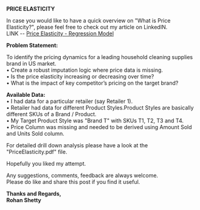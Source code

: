 <b>PRICE ELASTICITY</b><br>

In case you would like to have a quick overview on "What is Price Elasticity?", please feel free to check out my article on LinkedIN.<br>
LINK -- <a href="https://www.linkedin.com/in/rohanvshetty/detail/recent-activity/posts/">Price Elasticity - Regression Model</a>

<b>Problem Statement:</b><br>

To identify the pricing dynamics for a leading household cleaning supplies brand in US market.<br>
•	Create a robust imputation logic where price data is missing.<br>
•	Is the price elasticity increasing or decreasing over time?<br>
•	What is the impact of key competitor’s pricing on the target brand?<br>
 
<b>Available Data:</b><br>
•	I had data for a particular retailer (say Retailer 1).<br>
•	Retailer had data for different Product Styles.Product Styles are basically different SKUs of a Brand / Product.<br>
•	My Target Product Style was "Brand T" with SKUs T1, T2, T3 and T4.<br>
•	Price Column was missing and needed to be derived using Amount Sold and Units Sold column.<br>

For detailed drill down analysis please have a look at the "PriceElasticity.pdf" file.<br>

Hopefully you liked my attempt.<br>

Any suggestions, comments, feedback are always welcome.<br>
Please do like and share this post if you find it useful.<br>

<b>Thanks and Regards,<br>
Rohan Shetty</b>
